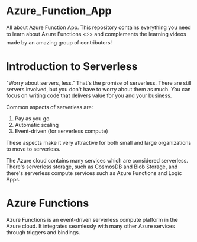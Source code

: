 # Azure_Function_App
All about Azure Function App. This repository contains everything you need to learn about Azure Functions <⚡> and complements the learning videos made by an amazing group of contributors!


# Introduction to Serverless
"Worry about servers, less."
That's the promise of serverless. There are still servers involved, but you don't have to worry about them as much. You can focus on writing code that delivers value for you and your business.

Common aspects of serverless are:

1. Pay as you go
2. Automatic scaling
3. Event-driven (for serverless compute)

These aspects make it very attractive for both small and large organizations to move to serverless.

The Azure cloud contains many services which are considered serverless. There's serverless storage, such as CosmosDB and Blob Storage, and there's serverless compute services such as Azure Functions and Logic Apps.


# Azure Functions
Azure Functions is an event-driven serverless compute platform in the Azure cloud. It integrates seamlessly with many other Azure services through triggers and bindings.
